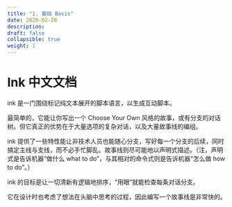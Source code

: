 ```yaml
---
title: "1. 基础 Basis"
date: 2020-02-28
description: 
draft: false
collapsible: true
weight: 1
---
```


# Ink 中文文档


ink 是一门围绕标记纯文本展开的脚本语言，以生成互动脚本。

最简单的，它能让你写出一个 Choose Your Own 风格的故事，或有分支的对话树。但它真正的优势在于大量选项的复杂对话，以及大量故事线的编组。

ink 提供了一些特性能让非技术人员也能随心分支，写好每一个分支的后续，同时搞定主线与支线，而不必手忙脚乱。故事线则尽可能地以声明式描述。（注，声明式是告诉机器“做什么 what to do”，与其相对的命令式则是告诉机器“怎么做 how to do”。）

ink 的目标是让一切清新有逻辑地排序，“用眼”就能检查每条对话分支。

它在设计时也考虑了想法在头脑中思考的过程，因此编写一个故事线是非常快的。